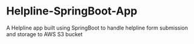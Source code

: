 # Helpline-SpringBoot-App
A Helpline app built using SpringBoot to handle helpline form submission and storage to AWS S3 bucket

